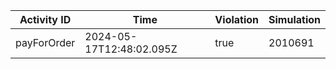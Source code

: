 | Activity ID | Time | Violation | Simulation |
| --- | --- | --- | --- |
| payForOrder | 2024-05-17T12:48:02.095Z | true | 2010691 |